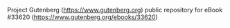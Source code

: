 Project Gutenberg (https://www.gutenberg.org) public repository for eBook #33620 (https://www.gutenberg.org/ebooks/33620)
